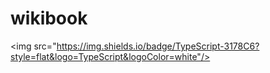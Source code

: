 # wikibook
<img src="https://img.shields.io/badge/TypeScript-3178C6?style=flat&logo=TypeScript&logoColor=white"/>
